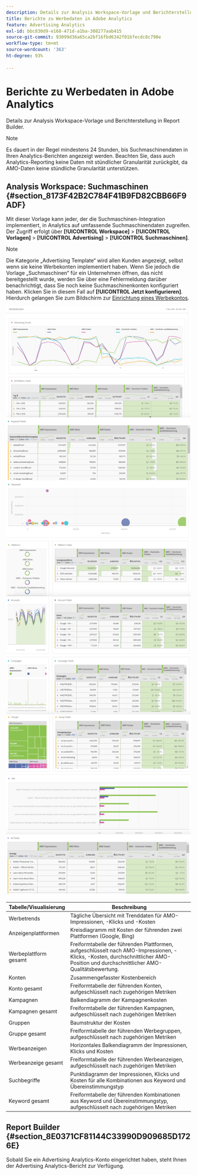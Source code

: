```yaml
---
description: Details zur Analysis Workspace-Vorlage und Berichterstellung in Report Builder.
title: Berichte zu Werbedaten in Adobe Analytics
feature: Advertising Analytics
exl-id: bbc830d9-e168-471d-a1ba-308277aab415
source-git-commit: 93099d36a65ca2bf16fbd6342f01bfecdc8c798e
workflow-type: tm+mt
source-wordcount: '363'
ht-degree: 93%

---
```


# Berichte zu Werbedaten in Adobe Analytics

Details zur Analysis Workspace-Vorlage und Berichterstellung in Report Builder.

>[!NOTE]
>
>Es dauert in der Regel mindestens 24 Stunden, bis Suchmaschinendaten in Ihren Analytics-Berichten angezeigt werden. Beachten Sie, dass auch Analytics-Reporting keine Daten mit stündlicher Granularität zurückgibt, da AMO-Daten keine stündliche Granularität unterstützen.

## Analysis Workspace: Suchmaschinen {#section_8173F42B2C784F41B9FD82CBB66F9ADF}

Mit dieser Vorlage kann jeder, der die Suchmaschinen-Integration implementiert, in Analytics auf umfassende Suchmaschinendaten zugreifen. Der Zugriff erfolgt über **[!UICONTROL Workspace]** > **[!UICONTROL Vorlagen]** > **[!UICONTROL Advertising]** > **[!UICONTROL Suchmaschinen]**.

>[!NOTE]
>
>Die Kategorie „Advertising Template“ wird allen Kunden angezeigt, selbst wenn sie keine Werbekonten implementiert haben. Wenn Sie jedoch die Vorlage „Suchmaschinen“ für ein Unternehmen öffnen, das nicht bereitgestellt wurde, werden Sie über eine Fehlermeldung darüber benachrichtigt, dass Sie noch keine Suchmaschinenkonten konfiguriert haben. Klicken Sie in diesem Fall auf **[!UICONTROL Jetzt konfigurieren]**. Hierdurch gelangen Sie zum Bildschirm zur [Einrichtung eines Werbekontos](/help/integrate/c-advertising-analytics/c-adanalytics-workflow/aa-create-ad-account.md).

![](assets/aa_aw.png)  ![](assets/aa_aw2.png) ![](assets/aa_aw3.png) ![](assets/aa_aw4.png)  ![](assets/aa_aw5.png) ![](assets/aa_aw6.png)

| Tabelle/Visualisierung | Beschreibung |
|--- |--- |
| Werbetrends | Tägliche Übersicht mit Trenddaten für AMO-Impressionen, -Klicks und -Kosten |
| Anzeigenplattformen | Kreisdiagramm mit Kosten der führenden zwei Plattformen (Google, Bing) |
| Werbeplattform gesamt | Freiformtabelle der führenden Plattformen, aufgeschlüsselt nach AMO-Impressionen, -Klicks, -Kosten, durchschnittlicher AMO-Position und durchschnittlicher AMO- Qualitätsbewertung. |
| Konten | Zusammengefasster Kostenbereich |
| Konto gesamt | Freiformtabelle der führenden Konten, aufgeschlüsselt nach zugehörigen Metriken |
| Kampagnen | Balkendiagramm der Kampagnenkosten |
| Kampagnen gesamt | Freiformtabelle der führenden Kampagnen, aufgeschlüsselt nach zugehörigen Metriken |
| Gruppen | Baumstruktur der Kosten |
| Gruppe gesamt | Freiformtabelle der führenden Werbegruppen, aufgeschlüsselt nach zugehörigen Metriken |
| Werbeanzeigen | Horizontales Balkendiagramm der Impressionen, Klicks und Kosten |
| Werbeanzeige gesamt | Freiformtabelle der führenden Werbeanzeigen, aufgeschlüsselt nach zugehörigen Metriken |
| Suchbegriffe | Punktdiagramm der Impressionen, Klicks und Kosten für alle Kombinationen aus Keyword und Übereinstimmungstyp |
| Keyword gesamt | Freiformtabelle der führenden Kombinationen aus Keyword und Übereinstimmungstyp, aufgeschlüsselt nach zugehörigen Metriken |

## Report Builder {#section_8E0371CF81144C33990D909685D1726E}

Sobald Sie ein Advertising Analytics-Konto eingerichtet haben, steht Ihnen der Advertising Analytics-Bericht zur Verfügung.
